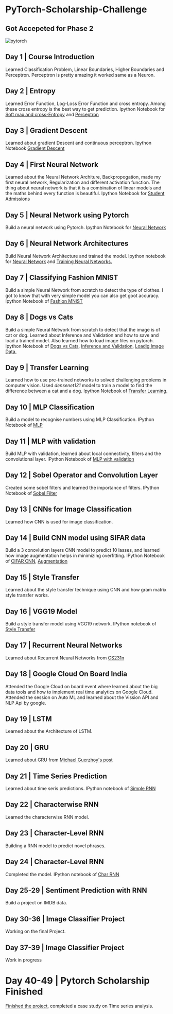 # PyTorch-Scholarship-Challenge

## Got Accepeted for Phase 2
![pytorch](https://user-images.githubusercontent.com/14244685/56709277-379c3f80-6742-11e9-81bd-ef5ca80225e5.PNG)


## Day 1 | Course Introduction
Learned Classification Problem, Linear Boundaries, Higher Boundaries and Perceptron. Perceptron is pretty amazing it worked same as a Neuron.

## Day 2 | Entropy
Learned Error Function, Log-Loss Error Function and cross entropy. Among these cross entropy is the best way to get prediction.
Ipython Notebook for [Soft max and cross-Entropy](https://github.commhmohona/PytorchScholarshipChallenge-from-Facebook-Phase1/blob/master/Lesson_2/Coding%20Softmax%20and%20Cross-entropy.ipynb) and [Perceptron](https://github.com/mhmohona/PytorchScholarshipChallenge-from-Facebook-Phase1/blob/master/Lesson_2/Perceptrons.ipynb)

## Day 3 | Gradient Descent
Learned about gradient Descent and continuous perceptron. Ipython Notebook [Gradient Descent](https://github.com/mhmohona/PytorchScholarshipChallenge-from-Facebook-Phase1/blob/master/Lesson_2/GradientDescent.ipynb)

## Day 4 | First Neural Network
Learned about the Neural Network Architure, Backpropogation, made my first neural network, Regularization and different activation function. The thing about neural network is that it is a combination of linear models and the maths behind every function is beautiful.
Ipython Notebook for [Student Admissions](https://github.com/mhmohona/PytorchScholarshipChallenge-from-Facebook-Phase1/blob/master/Lesson_2/StudentAdmissions.ipynb)

## Day 5 | Neural Network using Pytorch
Build a neural network using Pytorch.
Ipython Notebook for [Neural Network](https://github.com/mhmohona/PytorchScholarshipChallenge-from-Facebook-Phase1/blob/master/Lesson_4/Part%201%20-%20Tensors%20in%20PyTorch.ipynb)

## Day 6 | Neural Network Architectures
Build Neural Network Architecture and trained the model. Ipython notebook for [Neural Network](https://github.com/mhmohona/PytorchScholarshipChallenge-from-Facebook-Phase1/blob/master/Lesson_4/Part%202%20-%20Neural%20Networks%20in%20PyTorch.ipynb) and [Training Neural Networks.](https://github.com/mhmohona/PytorchScholarshipChallenge-from-Facebook-Phase1/blob/master/Lesson_4/Part%203%20-%20Training%20Neural%20Networks.ipynb)

## Day 7 | Classifying Fashion MNIST
Build a simple Neural Network from scratch to detect the type of clothes. I got to know that with very simple model you can also get goot accuracy.
Ipython Notebook of  [Fashion MNIST](https://github.com/mhmohona/PytorchScholarshipChallenge-from-Facebook-Phase1/blob/master/Lesson_4/Part%204%20-%20Fashion-MNIST.ipynb)

## Day 8 | Dogs vs Cats
Build a simple Neural Network from scratch to detect that the image is of cat or dog. Learned about Inference and Validation and how to save and load a trained model. Also learned how to load image files on pytorch. 
Ipython Notebook of [Dogs vs Cats](https://github.com/mhmohona/PytorchScholarshipChallenge-from-Facebook-Phase1/blob/master/Lesson_4/Part%206%20-%20Saving%20and%20Loading%20Models.ipynb), [Inference and Validation](https://github.com/mhmohona/PytorchScholarshipChallenge-from-Facebook-Phase1/blob/master/Lesson_4/Part%205%20-%20Inference%20and%20Validation.ipynb), [Loadig Image Data.](https://github.com/mhmohona/PytorchScholarshipChallenge-from-Facebook-Phase1/blob/master/Lesson_4/Part%207%20-%20Loading%20Image%20Data.ipynb)

## Day 9 | Transfer Learning
Learned how to use pre-trained networks to solved challenging problems in computer vision. Used *densenet121* model to train a model to find the difference between a cat and a dog. Ipython Notebook of [Transfer Learning.](https://github.com/mhmohona/PytorchScholarshipChallenge-from-Facebook-Phase1/blob/master/Lesson_4/Part_8_Transfer_Learning.ipynb)

## Day 10 | MLP Classification
Build a model to recognise numbers using MLP Classification.
IPython Notebook of [MLP](https://github.com/mhmohona/PytorchScholarshipChallenge-from-Facebook-Phase1/blob/master/Lesson_5/mnist_mlp.ipynb)

## Day 11 | MLP with validation
Build MLP with validation, learned about local connectivity, filters and the convolutional layer.
IPython Notebook of [MLP with validation](https://github.com/mhmohona/PytorchScholarshipChallenge-from-Facebook-Phase1/blob/master/Lesson_5/mnist_mlp_with_validation.ipynb)

## Day 12 | Sobel Operator and Convolution Layer
Created some sobel filters and learned the importance of filters. IPython Notebook of [Sobel Filter](https://github.com/mhmohona/PytorchScholarshipChallenge-from-Facebook-Phase1/blob/master/Lesson_5/convolution_visualization/custom_filters.ipynb)

## Day 13 | CNNs for Image Classification
Learned how CNN is used for image classification.

## Day 14 | Build CNN model using SIFAR data
Build a 3 conovlution layers CNN model to predict 10 lasses, and learned how image augmentation helps in minimizing overfitting.
IPython Notebook of [CIFAR CNN](https://github.com/mhmohona/PytorchScholarshipChallenge-from-Facebook-Phase1/blob/master/Lesson_5/cifar-cnn/cifar10_cnn.ipynb), [Augmentation](https://github.com/mhmohona/PytorchScholarshipChallenge-from-Facebook-Phase1/blob/master/Lesson_5/cifar-cnn/cifar10_cnn_augmentation.ipynb)

## Day 15 | Style Transfer
Learned about the style transfer technique using CNN and how gram matrix style transfer works.

## Day 16 | VGG19 Model
Build a style transfer model using VGG19 network.
IPython notebook of [Style Transfer](https://github.commhmohona/PytorchScholarshipChallenge-from-Facebook-Phase1/blob/master/Lesson_6/Style_Transfer.ipynb)

## Day 17 | Recurrent Neural Networks
Learned about Recurrent Neural Networks from [CS231n](http://cs231n.stanford.edu/)

## Day 18 | Google Cloud On Board India
Attended the Google Cloud on board event where learned about the big data tools and how to implement real time analytics on Google Cloud. Attended the session on Auto ML and learned about the Vission API and NLP Api by google.

## Day 19 | LSTM
Learned about the Architecture of LSTM.

## Day 20 | GRU
Learned about GRU from  [Michael Guerzhoy's post](http://www.cs.toronto.edu/~guerzhoy/321/lec/W09/rnn_gated.pdf)

## Day 21 | Time Series Prediction
Learned about time seris predictions.
IPython notebook of [Simple RNN](https://github.com/mhmohona/PytorchScholarshipChallenge-from-Facebook-Phase1/blob/master/Lesson_7/simple-snn/Simple_RNN.ipynb)

## Day 22 | Characterwise RNN
Learned the characterwise RNN model.

## Day 23 | Character-Level RNN
Building a RNN model to predict novel phrases.

## Day 24 | Character-Level RNN
Completed the model.
IPython notebook of [Char RNN](https://github.com/mhmohona/PytorchScholarshipChallenge-from-Facebook-Phase1/blob/master/Lesson_7/char-rnn/Character_Level_RNN.ipynb)

## Day 25-29 | Sentiment Prediction with RNN
Build a project on IMDB data.

## Day 30-36 | Image Classifier Project
Working on the final Project.

## Day 37-39 | Image Classifier Project
Work in progress

# Day 40-49 | Pytorch Scholarship Finished
[Finished the project](https://github.com/mhmohona/PytorchScholarshipChallenge-from-Facebook-Phase1/tree/master/Lab%20Project), completed a case study on Time series analysis.
